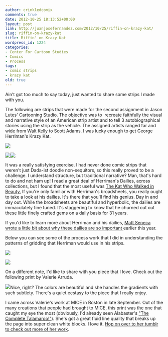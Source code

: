 ```yaml
---
author: crinkledcomix
comments: true
date: 2012-10-25 18:13:52+00:00
layout: post
link: http://juanjosefernandez.com/2012/10/25/riffin-on-krazy-kat/
slug: riffin-on-krazy-kat
title: Riffin' on Krazy Kat
wordpress_id: 1224
categories:
- Center For Cartoon Studies
- Comics
- Process
tags:
- comic strips
- krazy kat
old: true
---
```


Ain't got too much to say today, just wanted to share some strips I made with you.

The following are strips that were made for the second assignment in Jason Lutes' Cartooning Studio. The objective was to  recreate faithfully the visual and narrative style of an American strip artist and to tell 3 autobiographical stories using the strip as the vehicle. The assigned artists ranged far and wide from Walt Kelly to Scott Adams. I was lucky enough to get George Herriman's Krazy Kat.

[![](http://fernandezjuanjose.files.wordpress.com/2012/10/final-krazy-boat.png)](http://fernandezjuanjose.files.wordpress.com/2012/10/final-krazy-boat.png)

[![](http://fernandezjuanjose.files.wordpress.com/2012/10/final-krazy_web1.png)](http://fernandezjuanjose.files.wordpress.com/2012/10/final-krazy_web1.png)[![](http://fernandezjuanjose.files.wordpress.com/2012/10/final-krazy-brick_web.png)](http://fernandezjuanjose.files.wordpress.com/2012/10/final-krazy-brick_web.png)

It was a really satisfying exercise. I had never done comic strips that weren't just Dada-ist doodle non-sequitors, so this really proved to be a challenge. I understand structure, but traditional narrative? Man, that's hard to do and not ham up! I read a great deal of Herriman's Dailies, across collections, but I found that the most useful was [The Kat Who Walked in Beauty.](http://www.amazon.com/The-Kat-Who-Walked-Beauty/dp/1560978546) If you're only familiar with Herriman's broadsheets, you really ought to take a look at his dailies. It's there that you'll find his genius. Day in and day out. While the broadsheets are beautiful and hyperbolic, the dailies are immaculately fine tuned. It's staggering to know that he churned out out these little finely crafted gems on a daily basis for 31 years.

If you'd like to learn more about Herriman and his dailies, [Matt Seneca wrote a little bit about why these dailies are so important ](http://deathtotheuniverse.blogspot.com/2012/01/herrimans-dailies.html)earlier this year.

Below you can see some of the process work that I did in understanding the patterns of gridding that Herriman would use in his strips.

[![](http://fernandezjuanjose.files.wordpress.com/2012/10/krazy-process-1.jpg)](http://fernandezjuanjose.files.wordpress.com/2012/10/krazy-process-1.jpg)

[![](http://fernandezjuanjose.files.wordpress.com/2012/10/krazy-process-2.jpg)](http://fernandezjuanjose.files.wordpress.com/2012/10/krazy-process-2.jpg)

On a different note, I'd like to share with you piece that I love. Check out the following print by Valerie Arruda.

[![](http://25.media.tumblr.com/tumblr_m75q2tzLIl1rb6al8o1_1280.jpg)](http://varrudaillustration.tumblr.com/image/27196444587)Nice, right? The colors are beautiful and she handles the gradients with such subtlety. There's a quiet ecstasy to the piece that I really enjoy.

I came across Valerie's work at MICE in Boston in late September. Out of the many creations that people had brought to MICE, this print was the one that caught my eye the most (obviously, I'd already seen Alabaster's ["The Complete Talamaroo!"](http://hicandhoc.storenvy.com/products/310382-the-complete-talamaroo-alabaster)). She's got a great fluid line quality that breaks up the page into super clean white blocks. I love it. [Hop on over to her tumblr to check out more of her work](http://varrudaillustration.tumblr.com/).
